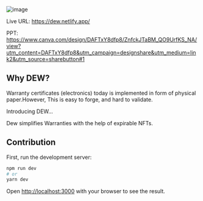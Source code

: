 ![image](https://user-images.githubusercontent.com/75270610/207544458-e92ed40a-22ff-4219-a3d6-eaec7d4e44f9.png)

Live URL: https://dew.netlify.app/

PPT: https://www.canva.com/design/DAFTxY8dfp8/ZnfckJTaBM_QO9UrfKS_NA/view?utm_content=DAFTxY8dfp8&utm_campaign=designshare&utm_medium=link2&utm_source=sharebutton#1

## Why DEW?
Warranty certificates (electronics) today is implemented in form of physical paper.However, This is easy to forge, and hard to validate.

Introducing DEW...

Dew simplifies Warranties with the help of expirable  NFTs. 

## Contribution

First, run the development server:

```bash
npm run dev
# or
yarn dev
```

Open [http://localhost:3000](http://localhost:3000) with your browser to see the result.

